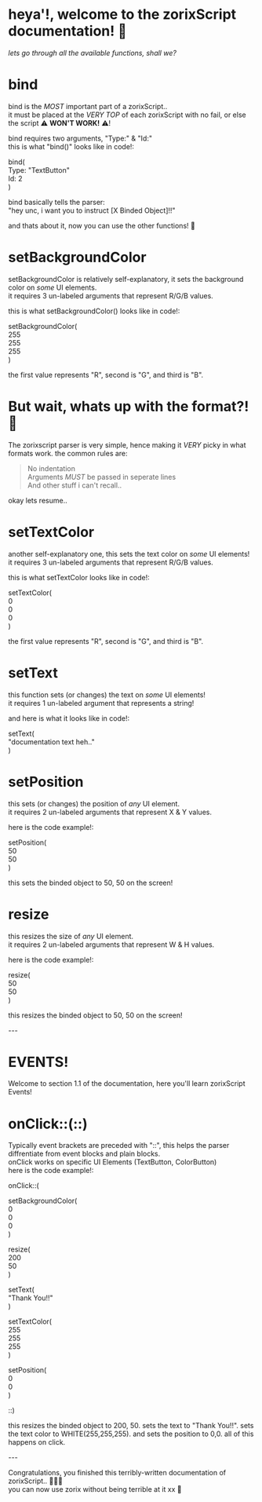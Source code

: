 # heya'!, welcome to the zorixScript documentation! 👋<br>
*lets go through all the available functions, shall we?*<br>

# bind<br>
bind is the *MOST* important part of a zorixScript..<br>
it must be placed at the *VERY TOP* of each zorixScript with no fail, or else the script ⚠️ **WON'T WORK!** ⚠️!<br>

bind requires two arguments, "Type:" & "Id:"<br>
this is what "bind()" looks like in code!:<br>

bind(<br>
Type: "TextButton"<br>
Id: 2<br>
)<br>

bind basically tells the parser:<br>
"hey unc, i want you to instruct [X Binded Object]!!"<br>

and thats about it, now you can use the other functions! 🎊<br>

# setBackgroundColor<br>
setBackgroundColor is relatively self-explanatory, it sets the background color on *some* UI elements.<br>
it requires 3 un-labeled arguments that represent R/G/B values.<br>

this is what setBackgroundColor() looks like in code!:<br>

setBackgroundColor(<br>
255<br>
255<br>
255<br>
)<br>

the first value represents "R", second is "G", and third is "B".<br>

# But wait, whats up with the format?! 🤔<br>
The zorixscript parser is very simple, hence making it *VERY* picky in what formats work. the common rules are:<br>

> No indentation<br>
> Arguments *MUST* be passed in seperate lines<br>
> And other stuff i can't recall..<br>

okay lets resume..<br>

# setTextColor<br>
another self-explanatory one, this sets the text color on *some* UI elements!<br>
it requires 3 un-labeled arguments that represent R/G/B values.<br>

this is what setTextColor looks like in code!:<br>

setTextColor(<br>
0<br>
0<br>
0<br>
)<br>

the first value represents "R", second is "G", and third is "B".<br>

# setText<br>
this function sets (or changes) the text on *some* UI elements!<br>
it requires 1 un-labeled argument that represents a string!<br>

and here is what it looks like in code!:<br>

setText(<br>
"documentation text heh.."<br>
)<br>

# setPosition<br>
this sets (or changes) the position of *any* UI element.<br>
it requires 2 un-labeled arguments that represent X & Y values.<br>

here is the code example!:<br>

setPosition(<br>
50<br>
50<br>
)<br>

this sets the binded object to 50, 50 on the screen!<br>

# resize<br>
this resizes the size of *any* UI element.<br>
it requires 2 un-labeled arguments that represent W & H values.<br>

here is the code example!:<br>

resize(<br>
50<br>
50<br>
)<br>

this resizes the binded object to 50, 50 on the screen!<br>

---<br>

# EVENTS! <br>
Welcome to section 1.1 of the documentation, here you'll learn zorixScript Events!<br>

# onClick::(::) <br>
Typically event brackets are preceded with "::", this helps the parser diffrentiate from event blocks and plain blocks. <br>
onClick works on specific UI Elements (TextButton, ColorButton) <br>
here is the code example!:<br>

onClick::(

setBackgroundColor(<br>
0<br>
0<br>
0<br>
)<br>

resize(<br>
200<br>
50<br>
)<br>

setText(<br>
"Thank You!!"<br>
)<br>

setTextColor(<br>
255<br>
255<br>
255<br>
)<br>

setPosition(<br>
0<br>
0<br>
)<br>

::)<br>

this resizes the binded object to 200, 50. sets the text to "Thank You!!". sets the text color to WHITE(255,255,255). and sets the position to 0,0. all of this happens on click.<br>

---<br>

Congratulations, you finished this terribly-written documentation of zorixScript.. 🎊😮‍💨<br>
you can now use zorix without being terrible at it xx 🌺<br>
